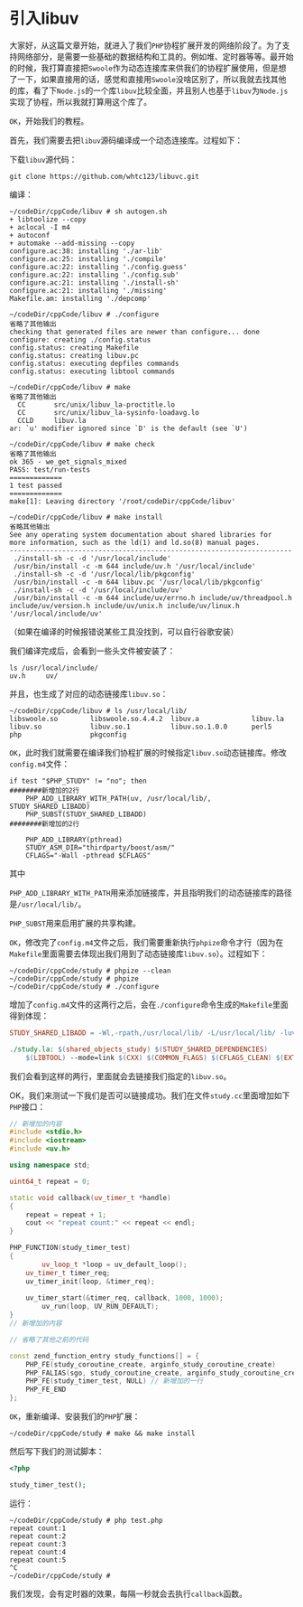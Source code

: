# 引入libuv

大家好，从这篇文章开始，就进入了我们`PHP`协程扩展开发的网络阶段了。为了支持网络部分，是需要一些基础的数据结构和工具的。例如堆、定时器等等。最开始的时候，我打算直接把`Swoole`作为动态连接库来供我们的协程扩展使用，但是想了一下，如果直接用的话，感觉和直接用`Swoole`没啥区别了，所以我就去找其他的库，看了下`Node.js`的一个库`libuv`比较全面，并且别人也基于`libuv`为`Node.js`实现了协程，所以我就打算用这个库了。

`OK`，开始我们的教程。

首先，我们需要去把`libuv`源码编译成一个动态连接库。过程如下：

下载`libuv`源代码：

```shell
git clone https://github.com/whtc123/libuvc.git
```

编译：

```shell
~/codeDir/cppCode/libuv # sh autogen.sh
+ libtoolize --copy
+ aclocal -I m4
+ autoconf
+ automake --add-missing --copy
configure.ac:38: installing './ar-lib'
configure.ac:25: installing './compile'
configure.ac:22: installing './config.guess'
configure.ac:22: installing './config.sub'
configure.ac:21: installing './install-sh'
configure.ac:21: installing './missing'
Makefile.am: installing './depcomp'

~/codeDir/cppCode/libuv # ./configure
省略了其他输出
checking that generated files are newer than configure... done
configure: creating ./config.status
config.status: creating Makefile
config.status: creating libuv.pc
config.status: executing depfiles commands
config.status: executing libtool commands

~/codeDir/cppCode/libuv # make
省略了其他输出
  CC       src/unix/libuv_la-proctitle.lo
  CC       src/unix/libuv_la-sysinfo-loadavg.lo
  CCLD     libuv.la
ar: `u' modifier ignored since `D' is the default (see `U')

~/codeDir/cppCode/libuv # make check
省略了其他输出
ok 365 - we_get_signals_mixed
PASS: test/run-tests
=============
1 test passed
=============
make[1]: Leaving directory '/root/codeDir/cppCode/libuv'

~/codeDir/cppCode/libuv # make install
省略其他输出
See any operating system documentation about shared libraries for
more information, such as the ld(1) and ld.so(8) manual pages.
----------------------------------------------------------------------
 ./install-sh -c -d '/usr/local/include'
 /usr/bin/install -c -m 644 include/uv.h '/usr/local/include'
 ./install-sh -c -d '/usr/local/lib/pkgconfig'
 /usr/bin/install -c -m 644 libuv.pc '/usr/local/lib/pkgconfig'
 ./install-sh -c -d '/usr/local/include/uv'
 /usr/bin/install -c -m 644 include/uv/errno.h include/uv/threadpool.h include/uv/version.h include/uv/unix.h include/uv/linux.h '/usr/local/include/uv'
```

（如果在编译的时候报错说某些工具没找到，可以自行谷歌安装）

我们编译完成后，会看到一些头文件被安装了：

```shell
ls /usr/local/include/
uv.h     uv/
```

并且，也生成了对应的动态链接库`libuv.so`：

```shell
~/codeDir/cppCode/libuv # ls /usr/local/lib/
libswoole.so        libswoole.so.4.4.2  libuv.a             libuv.la            libuv.so            libuv.so.1          libuv.so.1.0.0      perl5               php                 pkgconfig
```

`OK`，此时我们就需要在编译我们协程扩展的时候指定`libuv.so`动态链接库。修改`config.m4`文件：

```shell
if test "$PHP_STUDY" != "no"; then
########新增加的2行
    PHP_ADD_LIBRARY_WITH_PATH(uv, /usr/local/lib/, STUDY_SHARED_LIBADD)
    PHP_SUBST(STUDY_SHARED_LIBADD)
########新增加的2行

    PHP_ADD_LIBRARY(pthread)
    STUDY_ASM_DIR="thirdparty/boost/asm/"
    CFLAGS="-Wall -pthread $CFLAGS"
```

其中

`PHP_ADD_LIBRARY_WITH_PATH`用来添加链接库，并且指明我们的动态链接库的路径是`/usr/local/lib/`。

`PHP_SUBST`用来启用扩展的共享构建。

`OK`，修改完了`config.m4`文件之后，我们需要重新执行`phpize`命令才行（因为在`Makefile`里面需要去体现出我们用到了动态链接库`libuv.so`）。过程如下：

```shell
~/codeDir/cppCode/study # phpize --clean
~/codeDir/cppCode/study # phpize 
~/codeDir/cppCode/study # ./configure
```

增加了`config.m4`文件的这两行之后，会在`./configure`命令生成的`Makefile`里面得到体现：

```makefile
STUDY_SHARED_LIBADD = -Wl,-rpath,/usr/local/lib/ -L/usr/local/lib/ -luv

./study.la: $(shared_objects_study) $(STUDY_SHARED_DEPENDENCIES)
	$(LIBTOOL) --mode=link $(CXX) $(COMMON_FLAGS) $(CFLAGS_CLEAN) $(EXTRA_CFLAGS) $(LDFLAGS)  -o $@ -export-dynamic -avoid-version -prefer-pic -module -rpath $(phplibdir) $(EXTRA_LDFLAGS) $(shared_objects_study) $(STUDY_SHARED_LIBADD)
```

我们会看到这样的两行，里面就会去链接我们指定的`libuv.so`。

OK，我们来测试一下我们是否可以链接成功。我们在文件`study.cc`里面增加如下`PHP`接口：

```c++
// 新增加的内容
#include <stdio.h>
#include <iostream>
#include <uv.h>

using namespace std;

uint64_t repeat = 0;

static void callback(uv_timer_t *handle)
{
    repeat = repeat + 1;
    cout << "repeat count:" << repeat << endl;
}

PHP_FUNCTION(study_timer_test)
{
		uv_loop_t *loop = uv_default_loop();
    uv_timer_t timer_req;
    uv_timer_init(loop, &timer_req);
    
    uv_timer_start(&timer_req, callback, 1000, 1000);
		uv_run(loop, UV_RUN_DEFAULT);
}
// 新增加的内容

// 省略了其他之前的代码

const zend_function_entry study_functions[] = {
	PHP_FE(study_coroutine_create, arginfo_study_coroutine_create)
	PHP_FALIAS(sgo, study_coroutine_create, arginfo_study_coroutine_create)
	PHP_FE(study_timer_test, NULL) // 新增加的一行
	PHP_FE_END
};
```

`OK`，重新编译、安装我们的`PHP`扩展：

```shell
~/codeDir/cppCode/study # make && make install
```

然后写下我们的测试脚本：

```php
<?php

study_timer_test();
```

运行：

```shell
~/codeDir/cppCode/study # php test.php 
repeat count:1
repeat count:2
repeat count:3
repeat count:4
repeat count:5
^C
~/codeDir/cppCode/study # 
```

我们发现，会有定时器的效果，每隔一秒就会去执行`callback`函数。